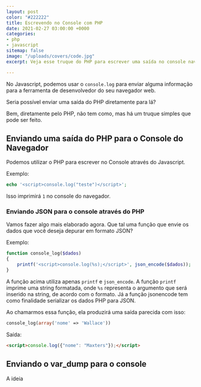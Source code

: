 ```yaml
---
layout: post
color: "#222222"
title: Escrevendo no Console com PHP
date: 2021-02-27 03:00:00 +0000
categories:
- php
- javascript
sitemap: false
image: "/uploads/covers/code.jpg"
excerpt: Veja esse truque do PHP para escrever uma saída no console navegador!

---
```

No Javascript, podemos usar o `console.log` para enviar alguma informação para a ferramenta de desenvolvedor do seu navegador web.

Seria possível enviar uma saída do PHP diretamente para lá?

Bem,  diretamente pelo PHP, não tem como, mas há um truque simples que pode ser feito.

## Enviando uma saída do PHP para o Console do Navegador

Podemos utilizar o PHP para escrever no Console através do Javascript.

Exemplo:

```php
echo '<script>console.log("teste")</script>';
```

Isso imprimirá `1` no console do navegador. 

### Enviando JSON para o console através do PHP

Vamos fazer algo mais elaborado agora. Que tal uma função que envie os dados que você deseja depurar em formato JSON?

Exemplo:

```php
function console_log($dados)
{
	printf('<script>console.log(%s);</script>', json_encode($dados));
}
```

A função acima utiliza apenas `printf` e `json_encode`. A função `printf` imprime uma string formatada, onde `%s` representa o argumento que será inserido na string, de acordo com o formato. Já a função jsonencode tem como finalidade serializar os dados PHP para JSON. 

Ao chamarmos essa função, ela produzirá uma saída parecida com isso:

```php
console_log(array('nome' => 'Wallace'))
```

Saída:

```html
<script>console.log({"nome": "Maxters"});</script>
```

## Enviando o var_dump para o console

A ideia 